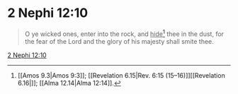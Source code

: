 # 2 Nephi 12:10

> O ye wicked ones, enter into the rock, and <u>hide</u>[^a] thee in the dust, for the fear of the Lord and the glory of his majesty shall smite thee.

[2 Nephi 12:10](https://www.churchofjesuschrist.org/study/scriptures/bofm/2-ne/12?lang=eng&id=p10#p10)


[^a]: [[Amos 9.3|Amos 9:3]]; [[Revelation 6.15|Rev. 6:15 (15–16)]][[Revelation 6.16|]]; [[Alma 12.14|Alma 12:14]].  
